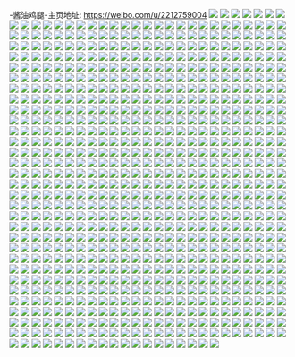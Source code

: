 -酱油鸡腿-主页地址: https://weibo.com/u/2212759004 
![](https://wx4.sinaimg.cn/mw2000/83e405dcly1h9fxl10k7lj20zk1ben1b.jpg) 
![](https://wx4.sinaimg.cn/mw2000/83e405dcly1h9fxkz6kylj22c0340x6p.jpg) 
![](https://wx4.sinaimg.cn/mw2000/83e405dcly1h9fxkmt5j1j22dr36cb2c.jpg) 
![](https://wx4.sinaimg.cn/mw2000/83e405dcly1h9fxl1wx6tj22c03401ky.jpg) 
![](https://wx4.sinaimg.cn/mw2000/83e405dcly1h9fxc2xzznj22c0340kjn.jpg) 
![](https://wx4.sinaimg.cn/mw2000/83e405dcly1h9fxc7rgiqj22c0340qv5.jpg) 
![](https://wx4.sinaimg.cn/mw2000/83e405dcly1h9fxc8ogjgj221x2qkhdu.jpg) 
![](https://wx4.sinaimg.cn/mw2000/83e405dcly1h9fxdmkd1hj20u01swn42.jpg) 
![](https://wx4.sinaimg.cn/mw2000/83e405dcly1h9fxc9ov67j22c0340kjm.jpg) 
![](https://wx4.sinaimg.cn/mw2000/83e405dcly1h9fxexyfwzj20u01hcq9s.jpg) 
![](https://wx4.sinaimg.cn/mw2000/83e405dcly1h9fx66azoij22c03401ky.jpg) 
![](https://wx4.sinaimg.cn/mw2000/83e405dcly1h9fx6bv1wuj22c0340e82.jpg) 
![](https://wx4.sinaimg.cn/mw2000/83e405dcly1h75xrxgn66j22c0340tey.jpg) 
![](https://wx4.sinaimg.cn/mw2000/83e405dcly1h75xrwui2ij20u0140dhm.jpg) 
![](https://wx4.sinaimg.cn/mw2000/83e405dcly1h75xs08hgqj22c02c0zp7.jpg) 
![](https://wx4.sinaimg.cn/mw2000/83e405dcly1h75xs0p0ucj20u0140n5z.jpg) 
![](https://wx4.sinaimg.cn/mw2000/83e405dcly1h75xs0idhcj20u0140drs.jpg) 
![](https://wx4.sinaimg.cn/mw2000/83e405dcly1h75xrxrnawj21400u0jtw.jpg) 
![](https://wx4.sinaimg.cn/mw2000/83e405dcly1h75xk6510vj22df35sx6p.jpg) 
![](https://wx4.sinaimg.cn/mw2000/83e405dcly1h75xk9bf6hj22c0340kjn.jpg) 
![](https://wx4.sinaimg.cn/mw2000/83e405dcly1h75xk7er9nj22c0340tev.jpg) 
![](https://wx4.sinaimg.cn/mw2000/83e405dcly1h75xka2rw0j22co33xdk3.jpg) 
![](https://wx4.sinaimg.cn/mw2000/83e405dcly1h75xk4sa83j21u12g1hdt.jpg) 
![](https://wx4.sinaimg.cn/mw2000/83e405dcly1h6e7ugux83j20py0yltaj.jpg) 
![](https://wx4.sinaimg.cn/mw2000/83e405dcly1h6e7vfl5jzj22c0340dqf.jpg) 
![](https://wx4.sinaimg.cn/mw2000/83e405dcly1h6e7usrgl2j22c0340afy.jpg) 
![](https://wx4.sinaimg.cn/mw2000/83e405dcly1h3ycgwi7qyj21ny24rhd2.jpg) 
![](https://wx4.sinaimg.cn/mw2000/83e405dcly1h3ycgqa5gxj235s24sx6q.jpg) 
![](https://wx4.sinaimg.cn/mw2000/83e405dcly1h3ycowtmufj22c0340qv6.jpg) 
![](https://wx4.sinaimg.cn/mw2000/83e405dcly1h3ycp9fsauj23402c0hdu.jpg) 
![](https://wx4.sinaimg.cn/mw2000/83e405dcly1h3ycq2cthoj22c0340b2f.jpg) 
![](https://wx4.sinaimg.cn/mw2000/83e405dcly1h3ycnc8052j22c0340b2b.jpg) 
![](https://wx4.sinaimg.cn/mw2000/83e405dcly1h3ycm4glm3j221i2q0000.jpg) 
![](https://wx4.sinaimg.cn/mw2000/83e405dcly1h3ycliffawj20mi0u044p.jpg) 
![](https://wx4.sinaimg.cn/mw2000/83e405dcly1h3yclqh31aj222b2r3b2a.jpg) 
![](https://wx4.sinaimg.cn/mw2000/83e405dcly1h3ycmf34opj22472tle82.jpg) 
![](https://wx4.sinaimg.cn/mw2000/83e405dcly1h3ycmouf5ej21r42c6qv5.jpg) 
![](https://wx4.sinaimg.cn/mw2000/83e405dcly1h3yc7wv23dj22c0340hdu.jpg) 
![](https://wx4.sinaimg.cn/mw2000/83e405dcly1h3yc6n3qn9j22c0340hdx.jpg) 
![](https://wx4.sinaimg.cn/mw2000/83e405dcly1h3yc7dxzxnj22c03407wi.jpg) 
![](https://wx4.sinaimg.cn/mw2000/83e405dcly1h3yc94myezj22c03401l2.jpg) 
![](https://wx4.sinaimg.cn/mw2000/83e405dcly1h3yca1yhz6j22c0340hdx.jpg) 
![](https://wx4.sinaimg.cn/mw2000/83e405dcly1h3ycbdw8f8j2340340kjq.jpg) 
![](https://wx4.sinaimg.cn/mw2000/83e405dcly1h35u0mc0dij20sg3glb2a.jpg) 
![](https://wx4.sinaimg.cn/mw2000/83e405dcly1h35u14xpy7j22c03401kz.jpg) 
![](https://wx4.sinaimg.cn/mw2000/83e405dcly1h35u1ia9xkj21cm1su7s8.jpg) 
![](https://wx4.sinaimg.cn/mw2000/83e405dcly1h35u1hp7n9j223c2sgnpe.jpg) 
![](https://wx4.sinaimg.cn/mw2000/83e405dcly1h35u1lwi96j20qu0k4ai8.jpg) 
![](https://wx4.sinaimg.cn/mw2000/83e405dcly1h35u10twinj22dc35snph.jpg) 
![](https://wx4.sinaimg.cn/mw2000/83e405dcly1h35u0tud4ej22ez35skjv.jpg) 
![](https://wx4.sinaimg.cn/mw2000/83e405dcly1h35u1k50s4j20u01hcdt0.jpg) 
![](https://wx4.sinaimg.cn/mw2000/83e405dcly1h35u1ksmuej20mi0u0zub.jpg) 
![](https://wx4.sinaimg.cn/mw2000/83e405dcly1h35u1li1haj20tw13wh3h.jpg) 
![](https://wx4.sinaimg.cn/mw2000/83e405dcly1h35u1esu9lj22dc35snpi.jpg) 
![](https://wx4.sinaimg.cn/mw2000/83e405dcly1h35u124vb0j20sg24r7th.jpg) 
![](https://wx4.sinaimg.cn/mw2000/83e405dcly1h35u19otp3j22d935sx6r.jpg) 
![](https://wx4.sinaimg.cn/mw2000/83e405dcly1h2g6rygctyj21400u07c3.jpg) 
![](https://wx4.sinaimg.cn/mw2000/83e405dcly1h2g6sm7pfgj20u0140tkt.jpg) 
![](https://wx4.sinaimg.cn/mw2000/83e405dcly1h2g6rzl9pkj20u01hcdss.jpg) 
![](https://wx4.sinaimg.cn/mw2000/83e405dcly1h2g6rzbg19j20mi0u00x0.jpg) 
![](https://wx4.sinaimg.cn/mw2000/83e405dcly1h2g6smo4psj20u01sw7h9.jpg) 
![](https://wx4.sinaimg.cn/mw2000/83e405dcly1h2g6s1mt05j21400u0ws9.jpg) 
![](https://wx4.sinaimg.cn/mw2000/83e405dcly1h2g6smz6wnj20u0140woj.jpg) 
![](https://wx4.sinaimg.cn/mw2000/83e405dcly1h2g6ryzpv3j20u00scaks.jpg) 
![](https://wx4.sinaimg.cn/mw2000/83e405dcly1h2g6s15zmjj20mi0u0n6z.jpg) 
![](https://wx4.sinaimg.cn/mw2000/83e405dcly1h2g6ryq396j21400u0apd.jpg) 
![](https://wx4.sinaimg.cn/mw2000/83e405dcly1h2bt1sqwcfj22c0340u0y.jpg) 
![](https://wx4.sinaimg.cn/mw2000/83e405dcly1h2bt1ua04jj22c03401kz.jpg) 
![](https://wx4.sinaimg.cn/mw2000/83e405dcly1h2bt1wbecxj22c03407wj.jpg) 
![](https://wx4.sinaimg.cn/mw2000/83e405dcly1h2bt1xv8fpj22c0340u0y.jpg) 
![](https://wx4.sinaimg.cn/mw2000/83e405dcly1h2bt1z3m6nj22c0340b2a.jpg) 
![](https://wx4.sinaimg.cn/mw2000/83e405dcly1h2bt20ps36j22c03401kz.jpg) 
![](https://wx4.sinaimg.cn/mw2000/83e405dcly1h2bt1qns50j22c0340kjn.jpg) 
![](https://wx4.sinaimg.cn/mw2000/83e405dcly1h2bt21gsnaj23402c0kjl.jpg) 
![](https://wx4.sinaimg.cn/mw2000/83e405dcly1h2bt5g1q4uj23402c0x6q.jpg) 
![](https://wx4.sinaimg.cn/mw2000/83e405dcly1h22ai446fwj20mi0mi113.jpg) 
![](https://wx4.sinaimg.cn/mw2000/83e405dcly1h22ai7wkmlj21ro1bqb29.jpg) 
![](https://wx4.sinaimg.cn/mw2000/83e405dcly1h22aigxdcnj22c03401kz.jpg) 
![](https://wx4.sinaimg.cn/mw2000/83e405dcly1h22aljtkx5j22c03407wj.jpg) 
![](https://wx4.sinaimg.cn/mw2000/83e405dcly1h22aja2g08j23402c0u0y.jpg) 
![](https://wx4.sinaimg.cn/mw2000/83e405dcly1h22ajibkcwj20mi0mi101.jpg) 
![](https://wx4.sinaimg.cn/mw2000/83e405dcly1h22aiwvlwdj20h20mrai8.jpg) 
![](https://wx4.sinaimg.cn/mw2000/83e405dcly1h22ak31j3ij22c0340x6r.jpg) 
![](https://wx4.sinaimg.cn/mw2000/83e405dcly1h22a88pke4j22dc35su11.jpg) 
![](https://wx4.sinaimg.cn/mw2000/83e405dcly1h22a8n8zf6j224g2ty1kz.jpg) 
![](https://wx4.sinaimg.cn/mw2000/83e405dcly1h22aaenq2bj22c0340qv8.jpg) 
![](https://wx4.sinaimg.cn/mw2000/83e405dcly1h22a9pr403j22c0340npg.jpg) 
![](https://wx4.sinaimg.cn/mw2000/83e405dcly1h22a75lt91j20lc0sgqby.jpg) 
![](https://wx4.sinaimg.cn/mw2000/83e405dcly1h22aak4o1zj21v12he7wi.jpg) 
![](https://wx4.sinaimg.cn/mw2000/83e405dcly1h22acq2puuj22c0340kjm.jpg) 
![](https://wx4.sinaimg.cn/mw2000/83e405dcly1gzb4wmp9unj22c0340qv8.jpg) 
![](https://wx4.sinaimg.cn/mw2000/83e405dcly1gzb4wsh45hj22c0341u0y.jpg) 
![](https://wx4.sinaimg.cn/mw2000/83e405dcly1gzb4wietgkj22c0340e84.jpg) 
![](https://wx4.sinaimg.cn/mw2000/83e405dcly1gzb4wky61xj22c0340qv6.jpg) 
![](https://wx4.sinaimg.cn/mw2000/83e405dcly1gzb4wew7r7j219j1op1kx.jpg) 
![](https://wx4.sinaimg.cn/mw2000/83e405dcly1gzb4wwdzz4j22dc35sqva.jpg) 
![](https://wx4.sinaimg.cn/mw2000/83e405dcly1gzb4wpyufdj22c03404qs.jpg) 
![](https://wx4.sinaimg.cn/mw2000/83e405dcly1gzb4wypj45j22c03401l1.jpg) 
![](https://wx4.sinaimg.cn/mw2000/83e405dcly1gzb4we5jkej23402c04qr.jpg) 
![](https://wx4.sinaimg.cn/mw2000/83e405dcly1gybtmvvo9aj20zm0xxta8.jpg) 
![](https://wx4.sinaimg.cn/mw2000/83e405dcly1gxs4mfzvq3j21af27oqv5.jpg) 
![](https://wx4.sinaimg.cn/mw2000/83e405dcly1gxs4odon8jj22c0340kjm.jpg) 
![](https://wx4.sinaimg.cn/mw2000/83e405dcly1gxs4ocfewoj21sc2dsb2a.jpg) 
![](https://wx4.sinaimg.cn/mw2000/83e405dcly1gxs4oggnwgj22c0340x6q.jpg) 
![](https://wx4.sinaimg.cn/mw2000/83e405dcly1gxl6m15pboj235s35s7wi.jpg) 
![](https://wx4.sinaimg.cn/mw2000/83e405dcly1gxido6k8gdj23402c0x6r.jpg) 
![](https://wx4.sinaimg.cn/mw2000/83e405dcly1gxido8hqfxj23402c0b2b.jpg) 
![](https://wx4.sinaimg.cn/mw2000/83e405dcly1gxido422y8j22c0340u0z.jpg) 
![](https://wx4.sinaimg.cn/mw2000/83e405dcly1gxidobq1v0j22c03404qr.jpg) 
![](https://wx4.sinaimg.cn/mw2000/83e405dcly1gwwymk0n8kj2340340b2d.jpg) 
![](https://wx4.sinaimg.cn/mw2000/83e405dcly1gwwyn63rmvj2340340kju.jpg) 
![](https://wx4.sinaimg.cn/mw2000/83e405dcly1gwwymsq7ufj23402c0kjn.jpg) 
![](https://wx4.sinaimg.cn/mw2000/83e405dcly1gwwymosru9j21uu2h5npe.jpg) 
![](https://wx4.sinaimg.cn/mw2000/83e405dcly1gwwymxdqppj23402c0kjo.jpg) 
![](https://wx4.sinaimg.cn/mw2000/83e405dcly1gwwymcy5sej2340340b2f.jpg) 
![](https://wx4.sinaimg.cn/mw2000/83e405dcly1gwwynab1hmj21sc1y3kjm.jpg) 
![](https://wx4.sinaimg.cn/mw2000/83e405dcly1gwwyncjocej22c0340npe.jpg) 
![](https://wx4.sinaimg.cn/mw2000/83e405dcly1gwwyneu7tuj23402c0npe.jpg) 
![](https://wx4.sinaimg.cn/mw2000/83e405dcly1gwdkvln6d9j21o0280kjm.jpg) 
![](https://wx4.sinaimg.cn/mw2000/83e405dcly1gwdkvpco8sj21o0280u0x.jpg) 
![](https://wx4.sinaimg.cn/mw2000/83e405dcly1gwdkvt0tlxj21o0280u0x.jpg) 
![](https://wx4.sinaimg.cn/mw2000/83e405dcly1gwdkw4qjqkj21o0280kjm.jpg) 
![](https://wx4.sinaimg.cn/mw2000/83e405dcly1gwdkxkm4zqj21o0280kjm.jpg) 
![](https://wx4.sinaimg.cn/mw2000/83e405dcly1gwdkxpn8jnj21nz239kjl.jpg) 
![](https://wx4.sinaimg.cn/mw2000/83e405dcly1gwdkwiz54tj21o0280qv5.jpg) 
![](https://wx4.sinaimg.cn/mw2000/83e405dcly1gwdkw7yv6pj21o0280npd.jpg) 
![](https://wx4.sinaimg.cn/mw2000/83e405dcly1gwdkwe3jytj21o0280u0x.jpg) 
![](https://wx4.sinaimg.cn/mw2000/83e405dcly1gwdkwl7l38j21ie20inpd.jpg) 
![](https://wx4.sinaimg.cn/mw2000/83e405dcly1gwdkwo37vuj21o0280u0x.jpg) 
![](https://wx4.sinaimg.cn/mw2000/83e405dcly1gwdkwpxpgzj21o0280kjl.jpg) 
![](https://wx4.sinaimg.cn/mw2000/83e405dcly1gwdkwsj5frj21o02801ky.jpg) 
![](https://wx4.sinaimg.cn/mw2000/83e405dcly1gwdkwvfaszj21o0280kjl.jpg) 
![](https://wx4.sinaimg.cn/mw2000/83e405dcly1gwdkw5zsx7j21o0280hdt.jpg) 
![](https://wx4.sinaimg.cn/mw2000/83e405dcly1gwdkv7cwj2j21o02804qq.jpg) 
![](https://wx4.sinaimg.cn/mw2000/83e405dcly1gwdkx07cgxj21o0280e81.jpg) 
![](https://wx4.sinaimg.cn/mw2000/83e405dcly1gwdky4iciij21o0280qv5.jpg) 
![](https://wx4.sinaimg.cn/mw2000/002pKvHmly1gvjrg6o0g7j61o02801ky02.jpg) 
![](https://wx4.sinaimg.cn/mw2000/002pKvHmly1gusy9nyfiyj62c02c0qv502.jpg) 
![](https://wx4.sinaimg.cn/mw2000/002pKvHmly1gusybl68y1j63402c0npd02.jpg) 
![](https://wx4.sinaimg.cn/mw2000/002pKvHmly1gusy9m6vcbj63402c0u0x02.jpg) 
![](https://wx4.sinaimg.cn/mw2000/002pKvHmly1gusy9s2d21j63402c04qs02.jpg) 
![](https://wx4.sinaimg.cn/mw2000/002pKvHmly1gusy9pztwmj62c03407wj02.jpg) 
![](https://wx4.sinaimg.cn/mw2000/002pKvHmly1gusybi5218j62c0340x6s02.jpg) 
![](https://wx4.sinaimg.cn/mw2000/002pKvHmly1gusy9yy1wkj62c03404qq02.jpg) 
![](https://wx4.sinaimg.cn/mw2000/002pKvHmly1gusy9x8acjj63402c0kjl02.jpg) 
![](https://wx4.sinaimg.cn/mw2000/002pKvHmly1gusybmil06j60mi0u07ea02.jpg) 
![](https://wx4.sinaimg.cn/mw2000/002pKvHmly1gujdotp1vtj62c03404qr02.jpg) 
![](https://wx4.sinaimg.cn/mw2000/002pKvHmly1gujdovrnn6j61nn2q84qp02.jpg) 
![](https://wx4.sinaimg.cn/mw2000/002pKvHmly1gujdpq45duj62560zohdu02.jpg) 
![](https://wx4.sinaimg.cn/mw2000/002pKvHmly1gujdpsrccgj62560zoqv502.jpg) 
![](https://wx4.sinaimg.cn/mw2000/002pKvHmly1gu9jsu3rt9j62c03407wj02.jpg) 
![](https://wx4.sinaimg.cn/mw2000/83e405dcly1gu9jt2yhqlj22c03401ky.jpg) 
![](https://wx4.sinaimg.cn/mw2000/83e405dcly1gt1saegbwxj22c0340x6p.jpg) 
![](https://wx4.sinaimg.cn/mw2000/83e405dcly1gt1sbakvrrj22801o0hdt.jpg) 
![](https://wx4.sinaimg.cn/mw2000/83e405dcly1gt1sbcdyizj23402c04qq.jpg) 
![](https://wx4.sinaimg.cn/mw2000/002pKvHmly1gt1safl9p1j62lh1w0npd02.jpg) 
![](https://wx4.sinaimg.cn/mw2000/83e405dcly1gt1san3l5oj2340340u0z.jpg) 
![](https://wx4.sinaimg.cn/mw2000/83e405dcly1gt1sapcladj227y30du0y.jpg) 
![](https://wx4.sinaimg.cn/mw2000/83e405dcly1gt1sasaflwj22c0340kjn.jpg) 
![](https://wx4.sinaimg.cn/mw2000/002pKvHmly1gt1sb85ssuj62801o0e8102.jpg) 
![](https://wx4.sinaimg.cn/mw2000/83e405dcly1gt1sbdzt0wj22c0340qv5.jpg) 
![](https://wx4.sinaimg.cn/mw2000/83e405dcly1gs71du8fdqj20mi0m9tmq.jpg) 
![](https://wx4.sinaimg.cn/mw2000/83e405dcgy1gqssvpt558j22c03401l3.jpg) 
![](https://wx4.sinaimg.cn/mw2000/83e405dcgy1gqssvvthpkj22c0340b2i.jpg) 
![](https://wx4.sinaimg.cn/mw2000/83e405dcgy1gqssw1ryksj22c0340kjv.jpg) 
![](https://wx4.sinaimg.cn/mw2000/83e405dcgy1gqssw7h00kj22c0340u16.jpg) 
![](https://wx4.sinaimg.cn/mw2000/83e405dcgy1gqsswgredbj2280280qvb.jpg) 
![](https://wx4.sinaimg.cn/mw2000/83e405dcgy1gqsswc8gqpj23402c01l5.jpg) 
![](https://wx4.sinaimg.cn/mw2000/83e405dcgy1gqsswlcx76j22c0340kjt.jpg) 
![](https://wx4.sinaimg.cn/mw2000/83e405dcgy1gqssvmffzyj20zn1b9jwc.jpg) 
![](https://wx4.sinaimg.cn/mw2000/83e405dcgy1gqsswm4r8ej20zm1baadp.jpg) 
![](https://wx4.sinaimg.cn/mw2000/83e405dcgy1gqkq49skkhj20zo1ifq8j.jpg) 
![](https://wx4.sinaimg.cn/mw2000/83e405dcgy1gqkq491dm7j20zo256qvd.jpg) 
![](https://wx4.sinaimg.cn/mw2000/83e405dcgy1gqkq4aa5tyj20zm1jb0ze.jpg) 
![](https://wx4.sinaimg.cn/mw2000/83e405dcgy1gqkq4aqd0oj20zo0x7ad1.jpg) 
![](https://wx4.sinaimg.cn/mw2000/83e405dcgy1gqfoidjlmqj20u01407wh.jpg) 
![](https://wx4.sinaimg.cn/mw2000/83e405dcgy1gqfoig735nj22c02c0e86.jpg) 
![](https://wx4.sinaimg.cn/mw2000/83e405dcgy1gqfoioxpftj21o0280x6r.jpg) 
![](https://wx4.sinaimg.cn/mw2000/83e405dcgy1gqfoi6035nj23402bzu1a.jpg) 
![](https://wx4.sinaimg.cn/mw2000/83e405dcgy1gqfoicanrdj23402bz1l9.jpg) 
![](https://wx4.sinaimg.cn/mw2000/83e405dcgy1gqfoimixmuj22c0340he5.jpg) 
![](https://wx4.sinaimg.cn/mw2000/83e405dcgy1gqfohxdza5j20rs0ku0ws.jpg) 
![](https://wx4.sinaimg.cn/mw2000/83e405dcgy1gqfoipppjqj20tu13uh9g.jpg) 
![](https://wx4.sinaimg.cn/mw2000/83e405dcgy1gqfoiq5sroj20tz1ag4a0.jpg) 
![](https://wx4.sinaimg.cn/mw2000/83e405dcgy1gqfojdnpi7j21o0280b2a.jpg) 
![](https://wx4.sinaimg.cn/mw2000/83e405dcly1gpcf0b92dvj2340340u0x.jpg) 
![](https://wx4.sinaimg.cn/mw2000/83e405dcly1gpcf0q73huj2340340npe.jpg) 
![](https://wx4.sinaimg.cn/mw2000/83e405dcly1gpcf00s43wj21o0280hdt.jpg) 
![](https://wx4.sinaimg.cn/mw2000/83e405dcly1gpcf23sm1vj22801o01ky.jpg) 
![](https://wx4.sinaimg.cn/mw2000/83e405dcly1gpcf688gepj22801o0kjl.jpg) 
![](https://wx4.sinaimg.cn/mw2000/83e405dcly1gpcf6i4rvtj22c03404qq.jpg) 
![](https://wx4.sinaimg.cn/mw2000/83e405dcly1gpcf66ig4hj22c0340u0z.jpg) 
![](https://wx4.sinaimg.cn/mw2000/83e405dcly1gpcf0uj1cgj22c03401cr.jpg) 
![](https://wx4.sinaimg.cn/mw2000/83e405dcly1gpcf185t6qj22c03401kx.jpg) 
![](https://wx4.sinaimg.cn/mw2000/83e405dcly1gpcf10n1fmj22c03401kx.jpg) 
![](https://wx4.sinaimg.cn/mw2000/83e405dcly1gpcf1djkl6j22c03407uz.jpg) 
![](https://wx4.sinaimg.cn/mw2000/83e405dcly1gpcf1gjrk9j22c03407py.jpg) 
![](https://wx4.sinaimg.cn/mw2000/83e405dcly1gpcf1oea9pj22c0340kjm.jpg) 
![](https://wx4.sinaimg.cn/mw2000/83e405dcly1gpcf1tvoqqj22c0340e81.jpg) 
![](https://wx4.sinaimg.cn/mw2000/83e405dcly1gpcf1ziahcj22c0340e81.jpg) 
![](https://wx4.sinaimg.cn/mw2000/83e405dcly1gpcf4razw0j21hq1zmb29.jpg) 
![](https://wx4.sinaimg.cn/mw2000/83e405dcly1gpcf4cjjeej22c0340u0z.jpg) 
![](https://wx4.sinaimg.cn/mw2000/83e405dcly1gpcf3jbe8kj21o0280kjm.jpg) 
![](https://wx4.sinaimg.cn/mw2000/83e405dcly1gpcf3q9sgij21o0280u0y.jpg) 
![](https://wx4.sinaimg.cn/mw2000/83e405dcly1gpcf408rroj22c0340u0y.jpg) 
![](https://wx4.sinaimg.cn/mw2000/83e405dcly1gpcenjuhqrj22c03404qq.jpg) 
![](https://wx4.sinaimg.cn/mw2000/83e405dcly1gpcen8zg79j22c0340u0x.jpg) 
![](https://wx4.sinaimg.cn/mw2000/83e405dcly1gpceparf1qj21x82kax6p.jpg) 
![](https://wx4.sinaimg.cn/mw2000/83e405dcly1gpceocgnmwj22c033ynpf.jpg) 
![](https://wx4.sinaimg.cn/mw2000/83e405dcly1gpceoxldnbj22c033y4qs.jpg) 
![](https://wx4.sinaimg.cn/mw2000/83e405dcly1gpcenvcp9sj21o0280e82.jpg) 
![](https://wx4.sinaimg.cn/mw2000/83e405dcly1gpcenoyd52j21g61xkazk.jpg) 
![](https://wx4.sinaimg.cn/mw2000/83e405dcly1gpcep3dpgaj21en1vj1kx.jpg) 
![](https://wx4.sinaimg.cn/mw2000/83e405dcly1gpcepd6nz3j20zo1b2wpj.jpg) 
![](https://wx4.sinaimg.cn/mw2000/83e405dcly1gpcei2s1uij22c0340kjm.jpg) 
![](https://wx4.sinaimg.cn/mw2000/83e405dcly1gpcei4j8zlj22c0340u0y.jpg) 
![](https://wx4.sinaimg.cn/mw2000/83e405dcly1gpcei6wrygj21o0280u0x.jpg) 
![](https://wx4.sinaimg.cn/mw2000/83e405dcly1gpcei9nz02j21xa2kekjl.jpg) 
![](https://wx4.sinaimg.cn/mw2000/83e405dcly1gpcei0mj15j22c0340kjo.jpg) 
![](https://wx4.sinaimg.cn/mw2000/83e405dcly1gpceie2u19j20zm0zjgqw.jpg) 
![](https://wx4.sinaimg.cn/mw2000/83e405dcgy1gp4njamx2ej21o0280kjl.jpg) 
![](https://wx4.sinaimg.cn/mw2000/83e405dcgy1gp4nk0h62bj21nz27y7wr.jpg) 
![](https://wx4.sinaimg.cn/mw2000/83e405dcgy1gp4njck9gzj21l01l04cw.jpg) 
![](https://wx4.sinaimg.cn/mw2000/83e405dcgy1goqrcrjbldj21l5247qth.jpg) 
![](https://wx4.sinaimg.cn/mw2000/83e405dcgy1goqrcsjfqhj21r02c04qp.jpg) 
![](https://wx4.sinaimg.cn/mw2000/83e405dcgy1goqrctdw20j21r02c0b29.jpg) 
![](https://wx4.sinaimg.cn/mw2000/83e405dcgy1gojqnb0yznj20rt223kfh.jpg) 
![](https://wx4.sinaimg.cn/mw2000/83e405dcgy1gojqndvn9oj20rt223ha5.jpg) 
![](https://wx4.sinaimg.cn/mw2000/83e405dcgy1gojqnet7rdj20rt223qtn.jpg) 
![](https://wx4.sinaimg.cn/mw2000/83e405dcgy1gojqnfjd6cj20rt1jlqnh.jpg) 
![](https://wx4.sinaimg.cn/mw2000/83e405dcgy1gojqnjh2p3j21891n0kfh.jpg) 
![](https://wx4.sinaimg.cn/mw2000/83e405dcgy1gojqnga5i3j20rt2231h7.jpg) 
![](https://wx4.sinaimg.cn/mw2000/83e405dcgy1gojqnifjb4j20rt2241kx.jpg) 
![](https://wx4.sinaimg.cn/mw2000/83e405dcgy1gojqnh9yz6j20rt223nn8.jpg) 
![](https://wx4.sinaimg.cn/mw2000/83e405dcgy1gojqnk1ts0j20tc13baj0.jpg) 
![](https://wx4.sinaimg.cn/mw2000/83e405dcgy1gojqnlrlyzj22c0340e82.jpg) 
![](https://wx4.sinaimg.cn/mw2000/83e405dcgy1gojqpfbce8j22c03407wi.jpg) 
![](https://wx4.sinaimg.cn/mw2000/83e405dcgy1gojqpjjhh7j21hn1zkx6r.jpg) 
![](https://wx4.sinaimg.cn/mw2000/83e405dcgy1gois9sei8oj21o0280e82.jpg) 
![](https://wx4.sinaimg.cn/mw2000/83e405dcgy1gois9r1rrbj21o0280u0x.jpg) 
![](https://wx4.sinaimg.cn/mw2000/83e405dcgy1gois9sza1rj21fm1wutxz.jpg) 
![](https://wx4.sinaimg.cn/mw2000/83e405dcgy1goe21dvu73j22bz33zx6q.jpg) 
![](https://wx4.sinaimg.cn/mw2000/83e405dcgy1goe21fwx57j23402c01kz.jpg) 
![](https://wx4.sinaimg.cn/mw2000/83e405dcgy1goe21hqsk3j22c03404qq.jpg) 
![](https://wx4.sinaimg.cn/mw2000/83e405dcgy1goe21cbuy8j21o0280b29.jpg) 
![](https://wx4.sinaimg.cn/mw2000/83e405dcgy1goe21jpd3aj21o02804qp.jpg) 
![](https://wx4.sinaimg.cn/mw2000/83e405dcgy1goe21iyvuij22c02c07wi.jpg) 
![](https://wx4.sinaimg.cn/mw2000/83e405dcgy1go3gfs14pej20u01hcqv5.jpg) 
![](https://wx4.sinaimg.cn/mw2000/83e405dcgy1go3gfr52v6j20mi0u0nmg.jpg) 
![](https://wx4.sinaimg.cn/mw2000/83e405dcgy1go3gftqpuvj20u2142e81.jpg) 
![](https://wx4.sinaimg.cn/mw2000/83e405dcgy1go3gfu7w43j20mi0u0ark.jpg) 
![](https://wx4.sinaimg.cn/mw2000/83e405dcgy1go3gfy20vtj20mi0u07wh.jpg) 
![](https://wx4.sinaimg.cn/mw2000/83e405dcgy1go3gfw939pj22c02c0u0y.jpg) 
![](https://wx4.sinaimg.cn/mw2000/83e405dcgy1go3gg84a1uj20n216r1a5.jpg) 
![](https://wx4.sinaimg.cn/mw2000/83e405dcgy1go3gfyfzxfj20u01sxq9j.jpg) 
![](https://wx4.sinaimg.cn/mw2000/83e405dcgy1go3gfqfygcj20tz1sxtew.jpg) 
![](https://wx4.sinaimg.cn/mw2000/83e405dcgy1gnt8mku0x8j233z2bz7wi.jpg) 
![](https://wx4.sinaimg.cn/mw2000/83e405dcgy1gnt8mgwoubj22c02c0x6p.jpg) 
![](https://wx4.sinaimg.cn/mw2000/83e405dcgy1gnt8mp6ocnj20zo256qva.jpg) 
![](https://wx4.sinaimg.cn/mw2000/83e405dcgy1gnt729at7dj234022nb29.jpg) 
![](https://wx4.sinaimg.cn/mw2000/83e405dcgy1gnt72669ipj234022nu0x.jpg) 
![](https://wx4.sinaimg.cn/mw2000/83e405dcgy1gnt727ampcj234022nx6p.jpg) 
![](https://wx4.sinaimg.cn/mw2000/83e405dcgy1gnt7288s8uj222o340kjl.jpg) 
![](https://wx4.sinaimg.cn/mw2000/83e405dcgy1gnqxeuzanlj21o02807wh.jpg) 
![](https://wx4.sinaimg.cn/mw2000/83e405dcgy1gnqxevqp0xj21o0280qv5.jpg) 
![](https://wx4.sinaimg.cn/mw2000/83e405dcgy1gnqxewupqkj20yl16hawy.jpg) 
![](https://wx4.sinaimg.cn/mw2000/83e405dcgy1gnqxexkz53j21b21qqb29.jpg) 
![](https://wx4.sinaimg.cn/mw2000/83e405dcgy1gnqxeyhny9j21fg1wlqv5.jpg) 
![](https://wx4.sinaimg.cn/mw2000/83e405dcgy1gnqxgyseehj21400ep1ez.jpg) 
![](https://wx4.sinaimg.cn/mw2000/83e405dcgy1gnpsv1nx2ij21o02807wh.jpg) 
![](https://wx4.sinaimg.cn/mw2000/83e405dcgy1gnpsvkb054j20u01hctk4.jpg) 
![](https://wx4.sinaimg.cn/mw2000/83e405dcgy1gnl4msgqfyj20u018wtjb.jpg) 
![](https://wx4.sinaimg.cn/mw2000/83e405dcgy1gnl4mrepjaj20u018w4qp.jpg) 
![](https://wx4.sinaimg.cn/mw2000/83e405dcgy1gnl4msrd3bj20q218wjzy.jpg) 
![](https://wx4.sinaimg.cn/mw2000/83e405dcgy1gnl4man4wkj21h61h64dg.jpg) 
![](https://wx4.sinaimg.cn/mw2000/83e405dcgy1gnl4mbq6tlj222o341hdu.jpg) 
![](https://wx4.sinaimg.cn/mw2000/83e405dcgy1gnl4m9p6hnj218w0u0ajt.jpg) 
![](https://wx4.sinaimg.cn/mw2000/83e405dcgy1gnl4ms15f5j20u018wdoc.jpg) 
![](https://wx4.sinaimg.cn/mw2000/83e405dcgy1gnl4mqr6igj20u018wdv3.jpg) 
![](https://wx4.sinaimg.cn/mw2000/83e405dcgy1gnl4nt9s56j21dk1djnpd.jpg) 
![](https://wx4.sinaimg.cn/mw2000/83e405dcgy1gn9gvipkabj20zo256u13.jpg) 
![](https://wx4.sinaimg.cn/mw2000/83e405dcgy1gn9gvd848cj20zo2567wn.jpg) 
![](https://wx4.sinaimg.cn/mw2000/83e405dcly1gn2j203tbwj22yo280hdu.jpg) 
![](https://wx4.sinaimg.cn/mw2000/83e405dcgy1gmy06vx09xj213u0tux6p.jpg) 
![](https://wx4.sinaimg.cn/mw2000/83e405dcgy1gmy06wn7zjj20mi0u0b29.jpg) 
![](https://wx4.sinaimg.cn/mw2000/83e405dcgy1gmy06v0icmj20j60emta5.jpg) 
![](https://wx4.sinaimg.cn/mw2000/83e405dcgy1gmy093gl84j20tu0tu4qp.jpg) 
![](https://wx4.sinaimg.cn/mw2000/83e405dcgy1gmy076qw22j20u01swhdt.jpg) 
![](https://wx4.sinaimg.cn/mw2000/83e405dcgy1gmwalurf1bj22c0340e84.jpg) 
![](https://wx4.sinaimg.cn/mw2000/83e405dcgy1gmwal2lqjxj22c0340qv6.jpg) 
![](https://wx4.sinaimg.cn/mw2000/83e405dcgy1gmk30nuqh2j20u0140npd.jpg) 
![](https://wx4.sinaimg.cn/mw2000/83e405dcgy1gmk30mxwlyj20tu0tub29.jpg) 
![](https://wx4.sinaimg.cn/mw2000/83e405dcgy1gmk2wbuc9cj20fg0fztac.jpg) 
![](https://wx4.sinaimg.cn/mw2000/83e405dcgy1gmk2wc74h3j20ev0awt9g.jpg) 
![](https://wx4.sinaimg.cn/mw2000/83e405dcly1gmhumrbak4j22c0340qv5.jpg) 
![](https://wx4.sinaimg.cn/mw2000/83e405dcly1gmhumx6xtnj22c02c07wh.jpg) 
![](https://wx4.sinaimg.cn/mw2000/83e405dcly1gmhur01wk0j20u00u01kx.jpg) 
![](https://wx4.sinaimg.cn/mw2000/83e405dcly1gmhun5e1e3j22c02c0npd.jpg) 
![](https://wx4.sinaimg.cn/mw2000/83e405dcly1gmhun1uo6rj22c02c0hdt.jpg) 
![](https://wx4.sinaimg.cn/mw2000/83e405dcly1gmhumz8laoj22c02c04qp.jpg) 
![](https://wx4.sinaimg.cn/mw2000/83e405dcgy1gmf0r9v90nj20tu0tu1kx.jpg) 
![](https://wx4.sinaimg.cn/mw2000/83e405dcgy1gmd5ugwkaqj21o0280u0x.jpg) 
![](https://wx4.sinaimg.cn/mw2000/83e405dcgy1gm9thmu1z2j21o02801kx.jpg) 
![](https://wx4.sinaimg.cn/mw2000/83e405dcgy1gm9th2qo1jj21o02807wh.jpg) 
![](https://wx4.sinaimg.cn/mw2000/83e405dcgy1gm9thppny5j21o0280kjl.jpg) 
![](https://wx4.sinaimg.cn/mw2000/83e405dcgy1gm9th90o5vj22c03404na.jpg) 
![](https://wx4.sinaimg.cn/mw2000/83e405dcgy1gm9thr3qjcj21o0280noy.jpg) 
![](https://wx4.sinaimg.cn/mw2000/83e405dcgy1gm9th6a2xpj21sg2dsalc.jpg) 
![](https://wx4.sinaimg.cn/mw2000/83e405dcgy1gm9th3hmyuj20v91vogx3.jpg) 
![](https://wx4.sinaimg.cn/mw2000/83e405dcgy1gm9thhnhcyj23402c0e81.jpg) 
![](https://wx4.sinaimg.cn/mw2000/83e405dcgy1gm9thkw300j22c02c0b29.jpg) 
![](https://wx4.sinaimg.cn/mw2000/83e405dcgy1gm2rd5ly28j21o02807va.jpg) 
![](https://wx4.sinaimg.cn/mw2000/83e405dcgy1gm2rd6vzcxj21o0280b1v.jpg) 
![](https://wx4.sinaimg.cn/mw2000/83e405dcgy1gm2rd7snnuj21o0280no1.jpg) 
![](https://wx4.sinaimg.cn/mw2000/83e405dcgy1gm2rd91e8hj21o0280hdt.jpg) 
![](https://wx4.sinaimg.cn/mw2000/83e405dcgy1glza3wpm79j204w04waau.jpg) 
![](https://wx4.sinaimg.cn/mw2000/83e405dcgy1glza3w8mlkj206o06ogmd.jpg) 
![](https://wx4.sinaimg.cn/mw2000/83e405dcgy1glza3xkxi3j206o06o74z.jpg) 
![](https://wx4.sinaimg.cn/mw2000/83e405dcgy1glza3y5hfnj206o06ot96.jpg) 
![](https://wx4.sinaimg.cn/mw2000/83e405dcgy1glvx9bdvolj22c02c01kx.jpg) 
![](https://wx4.sinaimg.cn/mw2000/83e405dcgy1gluiqdize5j20mi0u0af9.jpg) 
![](https://wx4.sinaimg.cn/mw2000/83e405dcgy1gluiqe7l7gj20u01auwkj.jpg) 
![](https://wx4.sinaimg.cn/mw2000/83e405dcgy1gluiqfbj0wj20u0140gzu.jpg) 
![](https://wx4.sinaimg.cn/mw2000/83e405dcgy1gluiqphcctj20tu0tujz6.jpg) 
![](https://wx4.sinaimg.cn/mw2000/83e405dcgy1gluiqcr8tcj20tu0tudni.jpg) 
![](https://wx4.sinaimg.cn/mw2000/83e405dcgy1gluiqoppbuj20u014a7b9.jpg) 
![](https://wx4.sinaimg.cn/mw2000/83e405dcgy1gluiqjba8lj20tu0tuqco.jpg) 
![](https://wx4.sinaimg.cn/mw2000/83e405dcgy1gluiqgy0k2j20tu0tudlg.jpg) 
![](https://wx4.sinaimg.cn/mw2000/83e405dcgy1gluiqnwdtfj20mi0u0n3m.jpg) 
![](https://wx4.sinaimg.cn/mw2000/83e405dcgy1gluiqmkk1zj20tu0tuth0.jpg) 
![](https://wx4.sinaimg.cn/mw2000/83e405dcgy1gluiqpzkeij20ji0p30wd.jpg) 
![](https://wx4.sinaimg.cn/mw2000/83e405dcgy1gluiqqietij21sy0u0dk9.jpg) 
![](https://wx4.sinaimg.cn/mw2000/83e405dcgy1glpdbagvvtj23402c0x6r.jpg) 
![](https://wx4.sinaimg.cn/mw2000/83e405dcgy1glpdbbewgxj20mi0u0dy4.jpg) 
![](https://wx4.sinaimg.cn/mw2000/83e405dcgy1glmguolq7rj22c033ye83.jpg) 
![](https://wx4.sinaimg.cn/mw2000/83e405dcgy1glmguqt5ewj22c033y4qs.jpg) 
![](https://wx4.sinaimg.cn/mw2000/83e405dcgy1glmgurnukhj20u013yqv5.jpg) 
![](https://wx4.sinaimg.cn/mw2000/83e405dcgy1glmgutq81oj22c033y1l0.jpg) 
![](https://wx4.sinaimg.cn/mw2000/83e405dcgy1glegkqd8p7j22c0340e81.jpg) 
![](https://wx4.sinaimg.cn/mw2000/83e405dcgy1gle90c2q7gj21ho1zk7wi.jpg) 
![](https://wx4.sinaimg.cn/mw2000/83e405dcgy1gle90dheqej21ho1zknpd.jpg) 
![](https://wx4.sinaimg.cn/mw2000/83e405dcgy1gle90j1lc3j21ho1zk4qu.jpg) 
![](https://wx4.sinaimg.cn/mw2000/83e405dcgy1gle90epqrxj21ho1zkkjl.jpg) 
![](https://wx4.sinaimg.cn/mw2000/83e405dcgy1gle90fo1b1j20zo18chay.jpg) 
![](https://wx4.sinaimg.cn/mw2000/83e405dcgy1gle90vd22yj21ho1zk7wl.jpg) 
![](https://wx4.sinaimg.cn/mw2000/83e405dcgy1gle90qmr96j21ho1zknph.jpg) 
![](https://wx4.sinaimg.cn/mw2000/83e405dcgy1gle90sbdgbj21ho1lbnpd.jpg) 
![](https://wx4.sinaimg.cn/mw2000/83e405dcgy1gle90lwdi8j21ho1zke85.jpg) 
![](https://wx4.sinaimg.cn/mw2000/83e405dcgy1glafph9h23j22c0340u0x.jpg) 
![](https://wx4.sinaimg.cn/mw2000/83e405dcgy1glafpn5n06j20tu0tu4qp.jpg) 
![](https://wx4.sinaimg.cn/mw2000/83e405dcgy1glafpp1nmcj20tu0mewwa.jpg) 
![](https://wx4.sinaimg.cn/mw2000/83e405dcgy1glafpc4s2kj20j60no76a.jpg) 
![](https://wx4.sinaimg.cn/mw2000/83e405dcgy1gl2fwtr1bhj20u014044f.jpg) 
![](https://wx4.sinaimg.cn/mw2000/83e405dcgy1gl08kozcstj220z2c0b29.jpg) 
![](https://wx4.sinaimg.cn/mw2000/83e405dcgy1gl08kr7lkjj226q2c0e81.jpg) 
![](https://wx4.sinaimg.cn/mw2000/83e405dcgy1gl08kn7fzrj23402c0kjp.jpg) 
![](https://wx4.sinaimg.cn/mw2000/83e405dcgy1gky0i76m9yj20st0sikbw.jpg) 
![](https://wx4.sinaimg.cn/mw2000/83e405dcgy1gky0i93tabj22c02c04qq.jpg) 
![](https://wx4.sinaimg.cn/mw2000/83e405dcgy1gky0icb7kij21400u0kjl.jpg) 
![](https://wx4.sinaimg.cn/mw2000/83e405dcgy1gky0igi22lj22c02c0u0y.jpg) 
![](https://wx4.sinaimg.cn/mw2000/83e405dcgy1gky0io4v3kj22by2c0b29.jpg) 
![](https://wx4.sinaimg.cn/mw2000/83e405dcgy1gky0i68gd2j20u00u0qv5.jpg) 
![](https://wx4.sinaimg.cn/mw2000/83e405dcgy1gky0ijlwsnj22c02c0hdt.jpg) 
![](https://wx4.sinaimg.cn/mw2000/83e405dcgy1gky0im92uzj22c02c0npd.jpg) 
![](https://wx4.sinaimg.cn/mw2000/83e405dcgy1gky0idocppj21pv2mj1kx.jpg) 
![](https://wx4.sinaimg.cn/mw2000/83e405dcgy1gkw2kneusyj22681mob2a.jpg) 
![](https://wx4.sinaimg.cn/mw2000/83e405dcgy1gkootzt98kj20mi0u0qta.jpg) 
![](https://wx4.sinaimg.cn/mw2000/83e405dcgy1gkootz4a9uj20u0140npd.jpg) 
![](https://wx4.sinaimg.cn/mw2000/83e405dcgy1gko0ft4t22j20tu0tu4qp.jpg) 
![](https://wx4.sinaimg.cn/mw2000/83e405dcgy1gko0fvcob9j20u00u0e81.jpg) 
![](https://wx4.sinaimg.cn/mw2000/83e405dcgy1gko0fwbkn3j20tu0tub29.jpg) 
![](https://wx4.sinaimg.cn/mw2000/83e405dcgy1gko0fxa70tj20tu0tu4qp.jpg) 
![](https://wx4.sinaimg.cn/mw2000/83e405dcgy1gko0fy7jjwj20tu0tu1kx.jpg) 
![](https://wx4.sinaimg.cn/mw2000/83e405dcgy1gko0fyxygkj20tu0tuax5.jpg) 
![](https://wx4.sinaimg.cn/mw2000/83e405dcgy1gkj2k3wyxgj21fs1zb4ov.jpg) 
![](https://wx4.sinaimg.cn/mw2000/83e405dcgy1gkj2k5nwyyj22c0340b29.jpg) 
![](https://wx4.sinaimg.cn/mw2000/83e405dcgy1gkj2k2tjzbj20u01400xp.jpg) 
![](https://wx4.sinaimg.cn/mw2000/83e405dcgy1gkj2k4kcwsj20u0140abs.jpg) 
![](https://wx4.sinaimg.cn/mw2000/83e405dcgy1gkh29syuc9j22c02c01kx.jpg) 
![](https://wx4.sinaimg.cn/mw2000/83e405dcgy1gk433c88akj23402c07wj.jpg) 
![](https://wx4.sinaimg.cn/mw2000/83e405dcgy1gk34vf78tij20rm1d3naa.jpg) 
![](https://wx4.sinaimg.cn/mw2000/83e405dcgy1gjv3vxwzonj212z1mfqkq.jpg) 
![](https://wx4.sinaimg.cn/mw2000/83e405dcgy1gjv3w9ayzlj21un2rvhdt.jpg) 
![](https://wx4.sinaimg.cn/mw2000/83e405dcgy1gjv3wb82gdj222s3404qq.jpg) 
![](https://wx4.sinaimg.cn/mw2000/83e405dcgy1gjv3we6tyhj21br1zke83.jpg) 
![](https://wx4.sinaimg.cn/mw2000/83e405dcgy1gjv3vwd18ej23jk2nshdt.jpg) 
![](https://wx4.sinaimg.cn/mw2000/83e405dcgy1gjv3w2yi6uj210u1j7qg6.jpg) 
![](https://wx4.sinaimg.cn/mw2000/83e405dcgy1gjv3w7g2zvj20w21c1npd.jpg) 
![](https://wx4.sinaimg.cn/mw2000/83e405dcgy1gjv3vzeaxjj21o02you0x.jpg) 
![](https://wx4.sinaimg.cn/mw2000/83e405dcly1gj0xza054pj22c02c0b29.jpg) 
![](https://wx4.sinaimg.cn/mw2000/83e405dcly1gj0xzz6e43j22c02c0e81.jpg) 
![](https://wx4.sinaimg.cn/mw2000/83e405dcly1gj0y1ajjwpj22c02c07wi.jpg) 
![](https://wx4.sinaimg.cn/mw2000/83e405dcgy1gj0y1cq2baj229l1p6qv5.jpg) 
![](https://wx4.sinaimg.cn/mw2000/83e405dcgy1gj0y1ejxsbj21qa2b2qv5.jpg) 
![](https://wx4.sinaimg.cn/mw2000/83e405dcgy1gj0y1go1wgj22c02c0h7h.jpg) 
![](https://wx4.sinaimg.cn/mw2000/83e405dcgy1gj0y1f9l6qj20tu0tuu0e.jpg) 
![](https://wx4.sinaimg.cn/mw2000/83e405dcgy1gj0y1fnr6hj20mi0u0qp9.jpg) 
![](https://wx4.sinaimg.cn/mw2000/83e405dcgy1gj0y1hx4xbj20tu0tuh7a.jpg) 
![](https://wx4.sinaimg.cn/mw2000/83e405dcgy1gid6yh0nagj22c0340u0y.jpg) 
![](https://wx4.sinaimg.cn/mw2000/83e405dcgy1gid6ydkfowj22c02c0he0.jpg) 
![](https://wx4.sinaimg.cn/mw2000/83e405dcgy1ghwjt6tfjfj216a0qcn0k.jpg) 
![](https://wx4.sinaimg.cn/mw2000/83e405dcgy1gfz276qvvjj23402c07pn.jpg) 
![](https://wx4.sinaimg.cn/mw2000/83e405dcgy1gfw6ucqk2oj22c02c0u0y.jpg) 
![](https://wx4.sinaimg.cn/mw2000/83e405dcgy1gfw6uawq3tj23402c04qs.jpg) 
![](https://wx4.sinaimg.cn/mw2000/83e405dcgy1gfw6ueala2j22c02c0b2a.jpg) 
![](https://wx4.sinaimg.cn/mw2000/83e405dcgy1gf7vnsean3j22c02c04qp.jpg) 
![](https://wx4.sinaimg.cn/mw2000/83e405dcgy1gewx4268dqj22c02c0h4w.jpg) 
![](https://wx4.sinaimg.cn/mw2000/83e405dcgy1gefje5mt61j22c0340b29.jpg) 
![](https://wx4.sinaimg.cn/mw2000/83e405dcgy1gefje99jgdj22c0340kjl.jpg) 
![](https://wx4.sinaimg.cn/mw2000/83e405dcgy1gefjeedg3bj22c02c01ky.jpg) 
![](https://wx4.sinaimg.cn/mw2000/83e405dcgy1gefjeix8vtj22c02c04qq.jpg) 
![](https://wx4.sinaimg.cn/mw2000/83e405dcgy1ge64kwmwo2j22c02c0hbr.jpg) 
![](https://wx4.sinaimg.cn/mw2000/83e405dcgy1gdycw3vrraj20u012m4ky.jpg) 
![](https://wx4.sinaimg.cn/mw2000/83e405dcgy1gd49bqjt8fj21sy0u0e81.jpg) 
![](https://wx4.sinaimg.cn/mw2000/83e405dcgy1gd21bwm0s7j20pp11hnh9.jpg) 
![](https://wx4.sinaimg.cn/mw2000/83e405dcgy1gcrje56vhuj20tu0tue3h.jpg) 
![](https://wx4.sinaimg.cn/mw2000/83e405dcgy1gcrje5xx5tj213u0tub29.jpg) 
![](https://wx4.sinaimg.cn/mw2000/83e405dcgy1gcqezb5rnrj213u0tukjl.jpg) 
![](https://wx4.sinaimg.cn/mw2000/83e405dcgy1gcoue3dn3jj22c0340hdt.jpg) 
![](https://wx4.sinaimg.cn/mw2000/83e405dcgy1gcgrpmwsvlj20u00du0tr.jpg) 
![](https://wx4.sinaimg.cn/mw2000/83e405dcgy1gccktm7dk8j20mi0u0kih.jpg) 
![](https://wx4.sinaimg.cn/mw2000/83e405dcgy1gcckw8iwymj20tu0tu7wh.jpg) 
![](https://wx4.sinaimg.cn/mw2000/83e405dcgy1gcckwbob97j20tu0tub29.jpg) 
![](https://wx4.sinaimg.cn/mw2000/83e405dcgy1gcckw5ier7j22c02c0b2a.jpg) 
![](https://wx4.sinaimg.cn/mw2000/83e405dcgy1gcckw9ykhij20tu0tu4qp.jpg) 
![](https://wx4.sinaimg.cn/mw2000/83e405dcgy1gcckw6cekvj22c02c0jwo.jpg) 
![](https://wx4.sinaimg.cn/mw2000/83e405dcgy1gcckww26g3j20tu0tu4qp.jpg) 
![](https://wx4.sinaimg.cn/mw2000/83e405dcgy1gcckwcls44j20mi0u0azd.jpg) 
![](https://wx4.sinaimg.cn/mw2000/83e405dcgy1gcckw30lm8j20tu0tukjl.jpg) 
![](https://wx4.sinaimg.cn/mw2000/83e405dcgy1gc799b9u3rj20tu0tuqud.jpg) 
![](https://wx4.sinaimg.cn/mw2000/83e405dcgy1gc1du4lrzjj20tu0tu4qp.jpg) 
![](https://wx4.sinaimg.cn/mw2000/83e405dcgy1gc1du5unyfj20tu0tu7ut.jpg) 
![](https://wx4.sinaimg.cn/mw2000/83e405dcgy1gc1du31lw9j20ty0tyb29.jpg) 
![](https://wx4.sinaimg.cn/mw2000/83e405dcgy1gc1du74w7cj20tu0tu1kx.jpg) 
![](https://wx4.sinaimg.cn/mw2000/83e405dcgy1gbvbmi89f0j20v91vokjp.jpg) 
![](https://wx4.sinaimg.cn/mw2000/83e405dcgy1gbrk2ckj72j20qo0mzwg5.jpg) 
![](https://wx4.sinaimg.cn/mw2000/83e405dcgy1gbqlqlgmomj21ho1zk7wj.jpg) 
![](https://wx4.sinaimg.cn/mw2000/83e405dcgy1gbqlqn9oiej21ho1zknpf.jpg) 
![](https://wx4.sinaimg.cn/mw2000/83e405dcgy1gbqlqo5k9xj21o02801kx.jpg) 
![](https://wx4.sinaimg.cn/mw2000/83e405dcgy1gbqlqoquncj21o0280e66.jpg) 
![](https://wx4.sinaimg.cn/mw2000/83e405dcgy1gbqlqpfdvkj21o02801kx.jpg) 
![](https://wx4.sinaimg.cn/mw2000/83e405dcgy1gbqlqpxiydj22801o0nhu.jpg) 
![](https://wx4.sinaimg.cn/mw2000/83e405dcgy1gbqlqr5n60j21o0280hbm.jpg) 
![](https://wx4.sinaimg.cn/mw2000/83e405dcgy1gbqlqs2ypej21o0280nl3.jpg) 
![](https://wx4.sinaimg.cn/mw2000/83e405dcgy1gbqlqk693aj21o02804qp.jpg) 
![](https://wx4.sinaimg.cn/mw2000/83e405dcgy1gbqlmh27xlj21zk1honpd.jpg) 
![](https://wx4.sinaimg.cn/mw2000/83e405dcgy1gbqlmhvt4hj21ho1zkhdt.jpg) 
![](https://wx4.sinaimg.cn/mw2000/83e405dcgy1gbqlmvtjdvj21ho1zk1l1.jpg) 
![](https://wx4.sinaimg.cn/mw2000/83e405dcgy1gbqlonsabgj21ho1zk1l0.jpg) 
![](https://wx4.sinaimg.cn/mw2000/83e405dcgy1gbqloose9qj21o0280avi.jpg) 
![](https://wx4.sinaimg.cn/mw2000/83e405dcgy1gbqlorjljpj20c80c8weu.jpg) 
![](https://wx4.sinaimg.cn/mw2000/83e405dcgy1gbd8f4mmv5j21vo0v9qva.jpg) 
![](https://wx4.sinaimg.cn/mw2000/83e405dcgy1gb7ucy5p3qj23402c0b1b.jpg) 
![](https://wx4.sinaimg.cn/mw2000/83e405dcgy1gb5t0xh5cpj22c02c0ngb.jpg) 
![](https://wx4.sinaimg.cn/mw2000/83e405dcgy1gb5t12wv3fj20v91vo7wl.jpg) 
![](https://wx4.sinaimg.cn/mw2000/83e405dcgy1gb5t17oeboj20v91vo4qt.jpg) 
![](https://wx4.sinaimg.cn/mw2000/83e405dcgy1gb5t19h8shj23402c0nks.jpg) 
![](https://wx4.sinaimg.cn/mw2000/83e405dcgy1gb5t1c1v3oj22c02c0x47.jpg) 
![](https://wx4.sinaimg.cn/mw2000/83e405dcgy1gb5t1e7aipj22c02c0e2a.jpg) 
![](https://wx4.sinaimg.cn/mw2000/83e405dcgy1gat7mznithj20v91vo4qs.jpg) 
![](https://wx4.sinaimg.cn/mw2000/83e405dcgy1gat7n23s2qj221u2qgkjm.jpg) 
![](https://wx4.sinaimg.cn/mw2000/83e405dcgy1gat7mw0fpsj20tu0tub1v.jpg) 
![](https://wx4.sinaimg.cn/mw2000/83e405dcgy1gat7n33ljuj23402c01kx.jpg) 
![](https://wx4.sinaimg.cn/mw2000/83e405dcgy1gat7n6uvn7j21400u0x6p.jpg) 
![](https://wx4.sinaimg.cn/mw2000/83e405dcgy1gat7n9w53qj22c02c0tpf.jpg) 
![](https://wx4.sinaimg.cn/mw2000/83e405dcgy1gat7n4h1j4j22c02c04qp.jpg) 
![](https://wx4.sinaimg.cn/mw2000/83e405dcgy1gat7n8lxjbj22c02c0npe.jpg) 
![](https://wx4.sinaimg.cn/mw2000/83e405dcgy1gat7nbwrroj22c02c0b2a.jpg) 
![](https://wx4.sinaimg.cn/mw2000/83e405dcgy1gam03avm6oj222o340hdu.jpg) 
![](https://wx4.sinaimg.cn/mw2000/83e405dcgy1gam03h80jpj21zk1bp4qp.jpg) 
![](https://wx4.sinaimg.cn/mw2000/83e405dcgy1gam03fxbxwj234022o4qq.jpg) 
![](https://wx4.sinaimg.cn/mw2000/83e405dcgy1gam03ip0y4j21zk1bp1kx.jpg) 
![](https://wx4.sinaimg.cn/mw2000/83e405dcgy1gam03w0qytj21bp1dn7wl.jpg) 
![](https://wx4.sinaimg.cn/mw2000/83e405dcgy1gam037klfmj21bp1zke81.jpg) 
![](https://wx4.sinaimg.cn/mw2000/83e405dcgy1gam03dmjm6j234022o4qq.jpg) 
![](https://wx4.sinaimg.cn/mw2000/83e405dcgy1gam03m2dmhj22801o0kjl.jpg) 
![](https://wx4.sinaimg.cn/mw2000/83e405dcgy1gam03og4mpj22801o0hdt.jpg) 
![](https://wx4.sinaimg.cn/mw2000/83e405dcgy1gahfdg1jrjj20u0140u0x.jpg) 
![](https://wx4.sinaimg.cn/mw2000/83e405dcgy1ga2e0iftssj22c02c01ho.jpg) 
![](https://wx4.sinaimg.cn/mw2000/83e405dcgy1ga063p5iwgj20rs0rs0tv.jpg) 
![](https://wx4.sinaimg.cn/mw2000/83e405dcgy1g9xmh1558bj20v91voe83.jpg) 
![](https://wx4.sinaimg.cn/mw2000/83e405dcgy1g9w987xdonj21o02804qr.jpg) 
![](https://wx4.sinaimg.cn/mw2000/83e405dcgy1g9w98qjtv8j21o0280hdu.jpg) 
![](https://wx4.sinaimg.cn/mw2000/83e405dcgy1g9w98dy5phj21o028eb2b.jpg) 
![](https://wx4.sinaimg.cn/mw2000/83e405dcgy1g9w981pcvjj20ze16me81.jpg) 
![](https://wx4.sinaimg.cn/mw2000/83e405dcgy1g9w98wze1oj21o0280u0y.jpg) 
![](https://wx4.sinaimg.cn/mw2000/83e405dcgy1g9w98l50swj21o0280u0z.jpg) 
![](https://wx4.sinaimg.cn/mw2000/83e405dcgy1g9s20me17nj22c02c0b29.jpg) 
![](https://wx4.sinaimg.cn/mw2000/83e405dcgy1g9itr9qj3xj22c0340qv5.jpg) 
![](https://wx4.sinaimg.cn/mw2000/83e405dcgy1g9itr82m5bj22c03407wh.jpg) 
![](https://wx4.sinaimg.cn/mw2000/83e405dcgy1g9hcdr1918j221z1x9kgs.jpg) 
![](https://wx4.sinaimg.cn/mw2000/83e405dcgy1g9dv4r3x2mj20s80s643b.jpg) 
![](https://wx4.sinaimg.cn/mw2000/83e405dcly1g9cda5kkoaj22c02c07l8.jpg) 
![](https://wx4.sinaimg.cn/mw2000/83e405dcly1g91hyrxw36j210r0omb29.jpg) 
![](https://wx4.sinaimg.cn/mw2000/83e405dcly1g91hw9g3koj22c03407d5.jpg) 
![](https://wx4.sinaimg.cn/mw2000/83e405dcgy1g8fgoblwtmj20pr19swtj.jpg) 
![](https://wx4.sinaimg.cn/mw2000/83e405dcgy1g8cvtko2mfj22c03407wh.jpg) 
![](https://wx4.sinaimg.cn/mw2000/83e405dcgy1g7x0y6eo53j22c02c0b2a.jpg) 
![](https://wx4.sinaimg.cn/mw2000/83e405dcgy1g7tg6yxezfj20u00u0e81.jpg) 
![](https://wx4.sinaimg.cn/mw2000/83e405dcly1g7nfb83ynmj21o027uhdt.jpg) 
![](https://wx4.sinaimg.cn/mw2000/83e405dcly1g7nfbvdhi9j21o027ukjl.jpg) 
![](https://wx4.sinaimg.cn/mw2000/83e405dcly1g7lfrcs162j21o027uu0x.jpg) 
![](https://wx4.sinaimg.cn/mw2000/83e405dcly1g7lfrb18pcj21o027uqv5.jpg) 
![](https://wx4.sinaimg.cn/mw2000/83e405dcly1g7lfrdnua8j21o027u7wh.jpg) 
![](https://wx4.sinaimg.cn/mw2000/83e405dcgy1g7c4v31cw5j20l20s2dt1.jpg) 
![](https://wx4.sinaimg.cn/mw2000/83e405dcly1g70oez92mkj21gc1xstz2.jpg) 
![](https://wx4.sinaimg.cn/mw2000/83e405dcgy1g6tdh9ybmqj22c03407wh.jpg) 
![](https://wx4.sinaimg.cn/mw2000/83e405dcgy1g6ketef00sj216o1ku4qp.jpg) 
![](https://wx4.sinaimg.cn/mw2000/83e405dcgy1g6kethm3tmj216o1ku4qp.jpg) 
![](https://wx4.sinaimg.cn/mw2000/83e405dcgy1g6ketk019lj20rs1qm1kx.jpg) 
![](https://wx4.sinaimg.cn/mw2000/83e405dcgy1g6ketm3essj216o1kutz8.jpg) 
![](https://wx4.sinaimg.cn/mw2000/83e405dcgy1g6keto0peej216o16m7ru.jpg) 
![](https://wx4.sinaimg.cn/mw2000/83e405dcgy1g6ketbotobj20rs15ogx2.jpg) 
![](https://wx4.sinaimg.cn/mw2000/83e405dcgy1g6ketv7fiuj21o02801kz.jpg) 
![](https://wx4.sinaimg.cn/mw2000/83e405dcgy1g6ketzup69j22801o0u0y.jpg) 
![](https://wx4.sinaimg.cn/mw2000/83e405dcgy1g6keu0z03cj21400u0qc5.jpg) 
![](https://wx4.sinaimg.cn/mw2000/83e405dcgy1g6gtaslatfj20n00fajte.jpg) 
![](https://wx4.sinaimg.cn/mw2000/83e405dcgy1g6bzcvlve9j22c03401kz.jpg) 
![](https://wx4.sinaimg.cn/mw2000/83e405dcgy1g6bzcuj2k9j21dy0nw7m3.jpg) 
![](https://wx4.sinaimg.cn/mw2000/83e405dcgy1g6bzcykcvrj21o0280u0y.jpg) 
![](https://wx4.sinaimg.cn/mw2000/83e405dcgy1g6bzcz99nrj20rs15s19f.jpg) 
![](https://wx4.sinaimg.cn/mw2000/83e405dcgy1g6bzcx8y1ej22c0340hdv.jpg) 
![](https://wx4.sinaimg.cn/mw2000/83e405dcgy1g6bzd2rlilj23402c0x6q.jpg) 
![](https://wx4.sinaimg.cn/mw2000/83e405dcgy1g6bzd85ev2j21ho1zk7wl.jpg) 
![](https://wx4.sinaimg.cn/mw2000/83e405dcgy1g6bzd0m1x6j21zk1hsu0z.jpg) 
![](https://wx4.sinaimg.cn/mw2000/83e405dcgy1g6bzda813bj21zk1hsx6r.jpg) 
![](https://wx4.sinaimg.cn/mw2000/83e405dcgy1g6bz1qxxdsj21ss2p67wi.jpg) 
![](https://wx4.sinaimg.cn/mw2000/83e405dcgy1g6bz1rw1v3j23402c01ky.jpg) 
![](https://wx4.sinaimg.cn/mw2000/83e405dcgy1g6bz1txg36j21ty2qxx6p.jpg) 
![](https://wx4.sinaimg.cn/mw2000/83e405dcgy1g6bz1uq4efj22c02c0qv5.jpg) 
![](https://wx4.sinaimg.cn/mw2000/83e405dcgy1g6bz1vu679j22c02c0u0y.jpg) 
![](https://wx4.sinaimg.cn/mw2000/83e405dcgy1g6bz1pjalcj23402c01ky.jpg) 
![](https://wx4.sinaimg.cn/mw2000/83e405dcgy1g6bz1wdzcaj20u00u0qbp.jpg) 
![](https://wx4.sinaimg.cn/mw2000/83e405dcgy1g6bz293ux9j21o027unpd.jpg) 
![](https://wx4.sinaimg.cn/mw2000/83e405dcgy1g6bz1x5fbwj227u1o0kjl.jpg) 
![](https://wx4.sinaimg.cn/mw2000/83e405dcgy1g6byycuqjaj21il2p1kjl.jpg) 
![](https://wx4.sinaimg.cn/mw2000/83e405dcgy1g6byydsw7nj21b92c07wh.jpg) 
![](https://wx4.sinaimg.cn/mw2000/83e405dcgy1g6byybxpgoj22c02c0u0x.jpg) 
![](https://wx4.sinaimg.cn/mw2000/83e405dcgy1g6byyex35aj22c02c04qq.jpg) 
![](https://wx4.sinaimg.cn/mw2000/83e405dcgy1g6byyijwitj21zk1hsu0z.jpg) 
![](https://wx4.sinaimg.cn/mw2000/83e405dcgy1g6byz078b9j22c03401kz.jpg) 
![](https://wx4.sinaimg.cn/mw2000/83e405dcgy1g6byyypdjwj22c0340npe.jpg) 
![](https://wx4.sinaimg.cn/mw2000/83e405dcgy1g6byzbztbkj227u1o0e81.jpg) 
![](https://wx4.sinaimg.cn/mw2000/83e405dcgy1g6byzzydslj22c02c07wi.jpg) 
![](https://wx4.sinaimg.cn/mw2000/83e405dcgy1g6anhqnvmkj20c809q3zf.jpg) 
![](https://wx4.sinaimg.cn/mw2000/83e405dcgy1g67rlp6rbtj227u1o0x6p.jpg) 
![](https://wx4.sinaimg.cn/mw2000/83e405dcgy1g67rlo9jp7j227u1o0u0x.jpg) 
![](https://wx4.sinaimg.cn/mw2000/83e405dcgy1g67rlndkosj227u1o04qq.jpg) 
![](https://wx4.sinaimg.cn/mw2000/83e405dcgy1g67rlmf6ubj227u1o01ky.jpg) 
![](https://wx4.sinaimg.cn/mw2000/83e405dcgy1g5p4dvdhglj20u0145gud.jpg) 
![](https://wx4.sinaimg.cn/mw2000/83e405dcgy1g5p4dzcsfgj20u0140wo9.jpg) 
![](https://wx4.sinaimg.cn/mw2000/83e405dcgy1g5p4e62rwmj20u00u044u.jpg) 
![](https://wx4.sinaimg.cn/mw2000/83e405dcgy1g5p4e51nyzj20u013xqf1.jpg) 
![](https://wx4.sinaimg.cn/mw2000/83e405dcgy1g5p4dxc3dnj20u013xqds.jpg) 
![](https://wx4.sinaimg.cn/mw2000/83e405dcgy1g5p4e7zyybj20u00u0n8h.jpg) 
![](https://wx4.sinaimg.cn/mw2000/83e405dcgy1g5p4e2zca8j20rs15sk5x.jpg) 
![](https://wx4.sinaimg.cn/mw2000/83e405dcgy1g5p4drl9oxj20u00u0k3b.jpg) 
![](https://wx4.sinaimg.cn/mw2000/83e405dcgy1g5p4dtqbxtj213x0u0tjl.jpg) 
![](https://wx4.sinaimg.cn/mw2000/83e405dcgy1g5fzojds86j20j60j6q4z.jpg) 
![](https://wx4.sinaimg.cn/mw2000/83e405dcgy1g5a5sgfoxrj21j81hznnd.jpg) 
![](https://wx4.sinaimg.cn/mw2000/83e405dcgy1g5a5ssleg6j22c02c0kjm.jpg) 
![](https://wx4.sinaimg.cn/mw2000/83e405dcgy1g5a5sdivmij22c03404qr.jpg) 
![](https://wx4.sinaimg.cn/mw2000/83e405dcgy1g5a5t6b4iaj21m11m17q7.jpg) 
![](https://wx4.sinaimg.cn/mw2000/83e405dcgy1g3veqghxe3j20u00u0e81.jpg) 
![](https://wx4.sinaimg.cn/mw2000/83e405dcgy1g3vdcj4b6hj21zk1hse81.jpg) 
![](https://wx4.sinaimg.cn/mw2000/83e405dcgy1g3vdc9bn0wj21zk1hshdt.jpg) 
![](https://wx4.sinaimg.cn/mw2000/83e405dcgy1g3vdcqr2ddj22c02c0ds2.jpg) 
![](https://wx4.sinaimg.cn/mw2000/83e405dcgy1g3vdce3uy6j21zk1hsb29.jpg) 
![](https://wx4.sinaimg.cn/mw2000/83e405dcgy1g3vdc3n58uj21zk1hse84.jpg) 
![](https://wx4.sinaimg.cn/mw2000/83e405dcgy1g3vdco6q4wj22c02c07wh.jpg) 
![](https://wx4.sinaimg.cn/mw2000/83e405dcgy1g3swxnms64j20rs119e81.jpg) 
![](https://wx4.sinaimg.cn/mw2000/83e405dcgy1g3swxc47exj20pq0h5kc1.jpg) 
![](https://wx4.sinaimg.cn/mw2000/83e405dcgy1g3swru9kigj20bi0bijs5.jpg) 
![](https://wx4.sinaimg.cn/mw2000/83e405dcgy1g3sws0dj5yj21o027ub29.jpg) 
![](https://wx4.sinaimg.cn/mw2000/83e405dcgy1g3swrtzjqvj21hs1wz7wh.jpg) 
![](https://wx4.sinaimg.cn/mw2000/83e405dcgy1g3sww8vc1tj22c02c0x6p.jpg) 
![](https://wx4.sinaimg.cn/mw2000/83e405dcgy1g3sww1fmt8j22c02c0khk.jpg) 
![](https://wx4.sinaimg.cn/mw2000/83e405dcgy1g3swvxixxnj22c0340hdu.jpg) 
![](https://wx4.sinaimg.cn/mw2000/83e405dcgy1g3swrpn04pj22c02c0qv5.jpg) 
![](https://wx4.sinaimg.cn/mw2000/83e405dcgy1g3swj7e5qzj20rs15otg6.jpg) 
![](https://wx4.sinaimg.cn/mw2000/83e405dcgy1g3swjfqiupj21zk1zk4qp.jpg) 
![](https://wx4.sinaimg.cn/mw2000/83e405dcgy1g3swjbs93xj21hn1zk4qp.jpg) 
![](https://wx4.sinaimg.cn/mw2000/83e405dcgy1g3swj6f0whj22c02c04qp.jpg) 
![](https://wx4.sinaimg.cn/mw2000/83e405dcgy1g3swjjxkpwj21hn1zk7wh.jpg) 
![](https://wx4.sinaimg.cn/mw2000/83e405dcgy1g3swjujf7hj21491zk4qr.jpg) 
![](https://wx4.sinaimg.cn/mw2000/83e405dcgy1g3swczcolqj20uy1aftdo.jpg) 
![](https://wx4.sinaimg.cn/mw2000/83e405dcgy1g3swdow3jgj21o027ue81.jpg) 
![](https://wx4.sinaimg.cn/mw2000/83e405dcgy1g3swdjqwqjj227u1o0qv5.jpg) 
![](https://wx4.sinaimg.cn/mw2000/83e405dcgy1g3swd9vw9yj20rs26p4qp.jpg) 
![](https://wx4.sinaimg.cn/mw2000/83e405dcgy1g3swddguvtj20rs2mt1kx.jpg) 
![](https://wx4.sinaimg.cn/mw2000/83e405dcgy1g3swfkkvlkj21hs1zkx6s.jpg) 
![](https://wx4.sinaimg.cn/mw2000/83e405dcgy1g3swcyl93zj22801o0x6q.jpg) 
![](https://wx4.sinaimg.cn/mw2000/83e405dcgy1g3swdvr3l2j21wf1fbx6p.jpg) 
![](https://wx4.sinaimg.cn/mw2000/83e405dcgy1g3swd5xr3oj21y01giu0x.jpg) 
![](https://wx4.sinaimg.cn/mw2000/83e405dcgy1g3sw5rc9z0j22c02c0qv5.jpg) 
![](https://wx4.sinaimg.cn/mw2000/83e405dcgy1g3sw5xvwdqj2230230x6p.jpg) 
![](https://wx4.sinaimg.cn/mw2000/83e405dcly1g39vts42c1j20v91ks49x.jpg) 
![](https://wx4.sinaimg.cn/mw2000/83e405dcly1g39vu9tfurj234022pqv6.jpg) 
![](https://wx4.sinaimg.cn/mw2000/83e405dcly1g39vtol5ybj21zk1bp7wk.jpg) 
![](https://wx4.sinaimg.cn/mw2000/83e405dcly1g39vuugbboj21ho1zke84.jpg) 
![](https://wx4.sinaimg.cn/mw2000/83e405dcgy1g2wosfb8bpj22c0340tln.jpg) 
![](https://wx4.sinaimg.cn/mw2000/83e405dcgy1g2wosazhk7j22c02phhdu.jpg) 
![](https://wx4.sinaimg.cn/mw2000/83e405dcgy1g2vhgaycekj21ho1zkqv5.jpg) 
![](https://wx4.sinaimg.cn/mw2000/83e405dcgy1g2vhgtoufgj20xc18g4dc.jpg) 
![](https://wx4.sinaimg.cn/mw2000/83e405dcgy1g2vhgxtfqqj21491zkhdg.jpg) 
![](https://wx4.sinaimg.cn/mw2000/83e405dcgy1g2vhhj69q9j20u00u04qp.jpg) 
![](https://wx4.sinaimg.cn/mw2000/83e405dcgy1g2vhhf08q0j23402c0u0z.jpg) 
![](https://wx4.sinaimg.cn/mw2000/83e405dcgy1g2vhh1cgaoj21491zkx3a.jpg) 
![](https://wx4.sinaimg.cn/mw2000/83e405dcgy1g2vhgj1m6dj215o15o1ky.jpg) 
![](https://wx4.sinaimg.cn/mw2000/83e405dcgy1g2vhgrhj6mj21o01907wi.jpg) 
![](https://wx4.sinaimg.cn/mw2000/83e405dcgy1g2vhg4iw2fj22c0340x6r.jpg) 
![](https://wx4.sinaimg.cn/mw2000/83e405dcgy1g2szt4fs9dj20v91ks49x.jpg) 
![](https://wx4.sinaimg.cn/mw2000/83e405dcgy1g2mc616606j20rs15s4js.jpg) 
![](https://wx4.sinaimg.cn/mw2000/83e405dcgy1g2mc663cd2j21hs1zke81.jpg) 
![](https://wx4.sinaimg.cn/mw2000/83e405dcgy1g2mc74h3m7j21o027unpd.jpg) 
![](https://wx4.sinaimg.cn/mw2000/83e405dcgy1g2mc6yck6sj22an2c0npe.jpg) 
![](https://wx4.sinaimg.cn/mw2000/83e405dcgy1g2mc5ylhz5j20sm0isnpd.jpg) 
![](https://wx4.sinaimg.cn/mw2000/83e405dcgy1g2mc5sn1oaj20rs148kew.jpg) 
![](https://wx4.sinaimg.cn/mw2000/83e405dcgy1g2mc6ieckdj22c02c0kjn.jpg) 
![](https://wx4.sinaimg.cn/mw2000/83e405dcgy1g2mc5pji30j22pe2by4qt.jpg) 
![](https://wx4.sinaimg.cn/mw2000/83e405dcgy1g2mc6ngx0lj21hn1zke81.jpg) 
![](https://wx4.sinaimg.cn/mw2000/83e405dcgy1g2lsqubfwwj20u00u07wh.jpg) 
![](https://wx4.sinaimg.cn/mw2000/83e405dcgy1g2lsomrax2j21hn1zku0z.jpg) 
![](https://wx4.sinaimg.cn/mw2000/83e405dcgy1g2lspgg9ybj20zk1bfqv5.jpg) 
![](https://wx4.sinaimg.cn/mw2000/83e405dcgy1g2lsp9mh7oj21o02yonpi.jpg) 
![](https://wx4.sinaimg.cn/mw2000/83e405dcgy1g2lsq3dp25j22ds1sgqva.jpg) 
![](https://wx4.sinaimg.cn/mw2000/83e405dcgy1g2lswpyutpj20u00u04qp.jpg) 
![](https://wx4.sinaimg.cn/mw2000/83e405dcgy1g2lsqplki0j22ds1sge86.jpg) 
![](https://wx4.sinaimg.cn/mw2000/83e405dcgy1g2lsy07qckj20u0140b29.jpg) 
![](https://wx4.sinaimg.cn/mw2000/83e405dcgy1g2lsz5fuunj21o027zkjs.jpg) 
![](https://wx4.sinaimg.cn/mw2000/83e405dcgy1g2lsj793tgj20rs6teb2c.jpg) 
![](https://wx4.sinaimg.cn/mw2000/83e405dcgy1g2lsjl7ex6j20rs6611l0.jpg) 
![](https://wx4.sinaimg.cn/mw2000/83e405dcgy1g2lsisbyv2j20rs49lkjm.jpg) 
![](https://wx4.sinaimg.cn/mw2000/83e405dcgy1g2lsk2xv2sj21x41dw1l1.jpg) 
![](https://wx4.sinaimg.cn/mw2000/83e405dcgy1g2lsk9937xj21zk1zkqv5.jpg) 
![](https://wx4.sinaimg.cn/mw2000/83e405dcgy1g2lskerjycj217v1rghdt.jpg) 
![](https://wx4.sinaimg.cn/mw2000/83e405dcgy1g2lskjlsxnj21o027ue81.jpg) 
![](https://wx4.sinaimg.cn/mw2000/83e405dcgy1g2lsknao0xj21fi1wo1kx.jpg) 
![](https://wx4.sinaimg.cn/mw2000/83e405dcgy1g2lskvphsvj22c0340e82.jpg) 
![](https://wx4.sinaimg.cn/mw2000/83e405dcgy1g2lseh148wj23402c07wj.jpg) 
![](https://wx4.sinaimg.cn/mw2000/83e405dcgy1g2lserxzr9j22c0340x6q.jpg) 
![](https://wx4.sinaimg.cn/mw2000/83e405dcgy1g2lsh7qssjj21nz2kde82.jpg) 
![](https://wx4.sinaimg.cn/mw2000/83e405dcgy1g2lseutdqpj21hn11qe0u.jpg) 
![](https://wx4.sinaimg.cn/mw2000/83e405dcgy1g2lsf4ti0kj22c0340x6q.jpg) 
![](https://wx4.sinaimg.cn/mw2000/83e405dcgy1g2lsfathnuj21w02iokjl.jpg) 
![](https://wx4.sinaimg.cn/mw2000/83e405dcgy1g2lsgzg3jyj22ds1scu12.jpg) 
![](https://wx4.sinaimg.cn/mw2000/83e405dcgy1g2lsfqjkr0j21sc2dse84.jpg) 
![](https://wx4.sinaimg.cn/mw2000/83e405dcgy1g2lsgc41lmj20v91vob2e.jpg) 
![](https://wx4.sinaimg.cn/mw2000/83e405dcgy1g2ls8tnf59j21h01ypkjn.jpg) 
![](https://wx4.sinaimg.cn/mw2000/83e405dcgy1g2ls8hkd2nj21sc2dshdt.jpg) 
![](https://wx4.sinaimg.cn/mw2000/83e405dcgy1g2ls94mzgfj22c0340hdu.jpg) 
![](https://wx4.sinaimg.cn/mw2000/83e405dcgy1g2ls9fwhekj21ui1bmkjl.jpg) 
![](https://wx4.sinaimg.cn/mw2000/83e405dcgy1g2ls8ci96wj22h61mru0x.jpg) 
![](https://wx4.sinaimg.cn/mw2000/83e405dcgy1g2ls96vim1j20u01hch0d.jpg) 
![](https://wx4.sinaimg.cn/mw2000/83e405dcgy1g2ls9afg27j21zk1494ph.jpg) 
![](https://wx4.sinaimg.cn/mw2000/83e405dcgy1g2ls9l7mn1j21zk1hshdt.jpg) 
![](https://wx4.sinaimg.cn/mw2000/83e405dcgy1g2ls9rgg19j21ho1zkqv5.jpg) 
![](https://wx4.sinaimg.cn/mw2000/83e405dcgy1g2l292bmvbj20v80h2juz.jpg) 
![](https://wx4.sinaimg.cn/mw2000/83e405dcgy1g2b9czlvnfj23402c0npe.jpg) 
![](https://wx4.sinaimg.cn/mw2000/83e405dcgy1g22cnyytr1j22wr2c04qq.jpg) 
![](https://wx4.sinaimg.cn/mw2000/83e405dcly1g1wq0mtxtvj20c40c6ab9.jpg) 
![](https://wx4.sinaimg.cn/mw2000/83e405dcgy1g1ufpdc86aj21zk149u0z.jpg) 
![](https://wx4.sinaimg.cn/mw2000/83e405dcgy1g1ufoirbywj21ho1zke85.jpg) 
![](https://wx4.sinaimg.cn/mw2000/83e405dcgy1g1ufozzjtoj21ho1zkqv8.jpg) 
![](https://wx4.sinaimg.cn/mw2000/83e405dcgy1g1ufnx4newj21491zkhdv.jpg) 
![](https://wx4.sinaimg.cn/mw2000/83e405dcgy1g1ug3tgmdqj21701704f0.jpg) 
![](https://wx4.sinaimg.cn/mw2000/83e405dcgy1g1ug3qz3erj21o027u4qs.jpg) 
![](https://wx4.sinaimg.cn/mw2000/83e405dcgy1g1ufpr55q7j22c0340e81.jpg) 
![](https://wx4.sinaimg.cn/mw2000/83e405dcgy1g1ufplpfc6j22a7305b2a.jpg) 
![](https://wx4.sinaimg.cn/mw2000/83e405dcgy1g1ufqdehjrj21sg1sg4qu.jpg) 
![](https://wx4.sinaimg.cn/mw2000/83e405dcgy1g1mbku1gu0j21jk338e85.jpg) 
![](https://wx4.sinaimg.cn/mw2000/83e405dcgy1g1k1xqnk67j22bh3407wr.jpg) 
![](https://wx4.sinaimg.cn/mw2000/83e405dcgy1g1k1wfjrfdj21sc2dsqva.jpg) 
![](https://wx4.sinaimg.cn/mw2000/83e405dcgy1g1k1wkwg9tj22c02c0b29.jpg) 
![](https://wx4.sinaimg.cn/mw2000/83e405dcgy1g1k1ylxrgoj22bb340kjs.jpg) 
![](https://wx4.sinaimg.cn/mw2000/83e405dcgy1g1k1wmvbccj20ui0ui44s.jpg) 
![](https://wx4.sinaimg.cn/mw2000/83e405dcgy1g1k1yrew48j20u00u0e81.jpg) 
![](https://wx4.sinaimg.cn/mw2000/83e405dcgy1g19pnum5vrj22c02c0qvb.jpg) 
![](https://wx4.sinaimg.cn/mw2000/83e405dcgy1g16qknwsvwj21br1zknpe.jpg) 
![](https://wx4.sinaimg.cn/mw2000/83e405dcgy1g16qlb4xetj21br1zkqv7.jpg) 
![](https://wx4.sinaimg.cn/mw2000/83e405dcgy1g16qlwo0i5j21br1zk1kz.jpg) 
![](https://wx4.sinaimg.cn/mw2000/83e405dcgy1g16qm5qkn9j21br1zkhdv.jpg) 
![](https://wx4.sinaimg.cn/mw2000/83e405dcgy1g16qkm297jj21br1zk1kz.jpg) 
![](https://wx4.sinaimg.cn/mw2000/83e405dcgy1g16qmg4e4lj21br1zk7wj.jpg) 
![](https://wx4.sinaimg.cn/mw2000/83e405dcgy1g16qn6ui3aj222r340x6w.jpg) 
![](https://wx4.sinaimg.cn/mw2000/83e405dcgy1g16qnbmvrij21br1zkkjn.jpg) 
![](https://wx4.sinaimg.cn/mw2000/83e405dcgy1g16z9acz8vj222r340kjs.jpg) 
![](https://wx4.sinaimg.cn/mw2000/83e405dcgy1g12nu3i4i7j20rs0ijwgt.jpg) 
![](https://wx4.sinaimg.cn/mw2000/83e405dcgy1g10ha8xx11j21sc2ds7wn.jpg) 
![](https://wx4.sinaimg.cn/mw2000/83e405dcgy1g0y3kk3s0lj21o027uhdw.jpg) 
![](https://wx4.sinaimg.cn/mw2000/83e405dcgy1g0x2zoq4c8j21bp1zknpf.jpg) 
![](https://wx4.sinaimg.cn/mw2000/83e405dcgy1g0x32mv2g4j21o0140kjn.jpg) 
![](https://wx4.sinaimg.cn/mw2000/83e405dcgy1g0x3bfbjwpj21bp1zk4qr.jpg) 
![](https://wx4.sinaimg.cn/mw2000/83e405dcgy1g0x2yvfmpdj21zk1bp1l0.jpg) 
![](https://wx4.sinaimg.cn/mw2000/83e405dcgy1g0x2wyofqqj21bp1zkx6r.jpg) 
![](https://wx4.sinaimg.cn/mw2000/83e405dcgy1g0x2y2nt92j21bp1zkb2c.jpg) 
![](https://wx4.sinaimg.cn/mw2000/83e405dcgy1g0x351rr3nj21bp1zk7wk.jpg) 
![](https://wx4.sinaimg.cn/mw2000/83e405dcgy1g0x32zlr93j21kf0vq4mu.jpg) 
![](https://wx4.sinaimg.cn/mw2000/83e405dcgy1g0x3619tbzj21zk1bpx6r.jpg) 
![](https://wx4.sinaimg.cn/mw2000/83e405dcly1g0orgn1i9zj22c02c0qv6.jpg) 
![](https://wx4.sinaimg.cn/mw2000/83e405dcly1g0orgj8edgj22c02c0b2h.jpg) 
![](https://wx4.sinaimg.cn/mw2000/83e405dcly1g0orh1cuo5j22c03407wr.jpg) 
![](https://wx4.sinaimg.cn/mw2000/83e405dcly1g0orhfz11xj22c02c04qx.jpg) 
![](https://wx4.sinaimg.cn/mw2000/83e405dcgy1g0fmb2ils9j24mo334qvl.jpg) 
![](https://wx4.sinaimg.cn/mw2000/83e405dcgy1g0fmbzqhf3j23a426se81.jpg) 
![](https://wx4.sinaimg.cn/mw2000/83e405dcgy1g0fmbtsk5yj234022nhdz.jpg) 
![](https://wx4.sinaimg.cn/mw2000/83e405dcgy1fx92bvhi3lj20v815map6.jpg) 
![](https://wx4.sinaimg.cn/mw2000/83e405dcgy1fx92bxrya1j20zk1bftqp.jpg) 
![](https://wx4.sinaimg.cn/mw2000/83e405dcgy1fx92cmjomzj22c02c0kjl.jpg) 
![](https://wx4.sinaimg.cn/mw2000/83e405dcgy1fx92djhshrj21kw16ox6q.jpg) 
![](https://wx4.sinaimg.cn/mw2000/83e405dcgy1fx92c805mkj21ho1zk1kz.jpg) 
![](https://wx4.sinaimg.cn/mw2000/83e405dcgy1fx92czixtqj21ho1zku0z.jpg) 
![](https://wx4.sinaimg.cn/mw2000/83e405dcgy1fx92cfx72sj21e011i7wi.jpg) 
![](https://wx4.sinaimg.cn/mw2000/83e405dcgy1fx92cgldrrj20il0upgpw.jpg) 
![](https://wx4.sinaimg.cn/mw2000/83e405dcgy1fx92d93dltj21ho1zknpe.jpg) 
![](https://wx4.sinaimg.cn/mw2000/83e405dcgy1fx927k1k66j22c02c0hdu.jpg) 
![](https://wx4.sinaimg.cn/mw2000/83e405dcgy1fx926mcftoj218g0xae82.jpg) 
![](https://wx4.sinaimg.cn/mw2000/83e405dcgy1fx926e14vpj22c02c0b29.jpg) 
![](https://wx4.sinaimg.cn/mw2000/83e405dcgy1fx92695shsj22bc1jknpd.jpg) 
![](https://wx4.sinaimg.cn/mw2000/83e405dcgy1fx926th83jj21qi2bcx6p.jpg) 
![](https://wx4.sinaimg.cn/mw2000/83e405dcgy1fx926xjf3lj22bc1fe1kx.jpg) 
![](https://wx4.sinaimg.cn/mw2000/83e405dcgy1fx927asbp0j22ip1ogqv7.jpg) 
![](https://wx4.sinaimg.cn/mw2000/83e405dcgy1fx9284edc1j22io1ofu11.jpg) 
![](https://wx4.sinaimg.cn/mw2000/83e405dcgy1fx928gpz83j21kw16ohdv.jpg) 
![](https://wx4.sinaimg.cn/mw2000/83e405dcgy1fuv5lebktrj21e01e07wj.jpg) 
![](https://wx4.sinaimg.cn/mw2000/83e405dcgy1fuv5kfnjcrj21e01e0e83.jpg) 
![](https://wx4.sinaimg.cn/mw2000/83e405dcgy1fuv5lrerrsj21e01e04qr.jpg) 
![](https://wx4.sinaimg.cn/mw2000/83e405dcgy1fuv5mow6o1j211i1e0npe.jpg) 
![](https://wx4.sinaimg.cn/mw2000/83e405dcgy1ftmdy7qacmj20zk1hcwwd.jpg) 
![](https://wx4.sinaimg.cn/mw2000/83e405dcgy1ftmdxo9xh6j21hc0zkqgu.jpg) 
![](https://wx4.sinaimg.cn/mw2000/83e405dcgy1ftmdxx3rnxj20zk1hc7wi.jpg) 
![](https://wx4.sinaimg.cn/mw2000/83e405dcgy1ftmdy4wvuoj20zk1hcx6p.jpg) 
![](https://wx4.sinaimg.cn/mw2000/83e405dcgy1ft5ygx7y6oj20u00u0qb8.jpg) 
![](https://wx4.sinaimg.cn/mw2000/83e405dcgy1ft5yh0mqyrj22c0340b2a.jpg) 
![](https://wx4.sinaimg.cn/mw2000/83e405dcgy1ft5yh1aqguj20u00u0af1.jpg) 
![](https://wx4.sinaimg.cn/mw2000/83e405dcgy1ft5yh27mgwj22c02c0kjl.jpg) 
![](https://wx4.sinaimg.cn/mw2000/83e405dcgy1ft0qs0ojomj22c02c0npd.jpg) 
![](https://wx4.sinaimg.cn/mw2000/83e405dcgy1ft0qt0h20zj22c02c0npj.jpg) 
![](https://wx4.sinaimg.cn/mw2000/83e405dcgy1ft0qr0hoavj22c02c04qq.jpg) 
![](https://wx4.sinaimg.cn/mw2000/83e405dcgy1ft0qqfqkesj21zk1hou0y.jpg) 
![](https://wx4.sinaimg.cn/mw2000/83e405dcgy1ft0qrtdvtrj203o04c74g.jpg) 
![](https://wx4.sinaimg.cn/mw2000/83e405dcgy1ft0qrsfocgj21eq2io1l2.jpg) 
![](https://wx4.sinaimg.cn/mw2000/83e405dcgy1ft0qte3963j20qo0qo7wh.jpg) 
![](https://wx4.sinaimg.cn/mw2000/83e405dcgy1ft0qt814ddj22c02c0b29.jpg) 
![](https://wx4.sinaimg.cn/mw2000/83e405dcgy1ft0qtowwwuj22c02c0b2a.jpg) 
![](https://wx4.sinaimg.cn/mw2000/83e405dcgy1fqzl702vz0j21bl12nx6p.jpg) 
![](https://wx4.sinaimg.cn/mw2000/83e405dcgy1fqzl86quhrj21ko1abtse.jpg) 
![](https://wx4.sinaimg.cn/mw2000/83e405dcgy1fqzl72nwu0j211f1e0qf7.jpg) 
![](https://wx4.sinaimg.cn/mw2000/83e405dcgy1fqzl77o2efj21e011ie4u.jpg) 
![](https://wx4.sinaimg.cn/mw2000/83e405dcgy1fqzl7xb9zuj21bb10mwzz.jpg) 
![](https://wx4.sinaimg.cn/mw2000/83e405dcgy1fqzl7rz5rhj21dz11kqv6.jpg) 
![](https://wx4.sinaimg.cn/mw2000/83e405dcgy1fqzl82afsrj20w11cvarl.jpg) 
![](https://wx4.sinaimg.cn/mw2000/83e405dcgy1fqzl6nuebtj211i1e0nmc.jpg) 
![](https://wx4.sinaimg.cn/mw2000/83e405dcgy1fqzl87n0b8j20k00k0mzx.jpg) 
![](https://wx4.sinaimg.cn/mw2000/83e405dcgy1fq32senrllj22c0340hdt.jpg) 
![](https://wx4.sinaimg.cn/mw2000/83e405dcgy1fq32t49adnj22c02c0x6p.jpg) 
![](https://wx4.sinaimg.cn/mw2000/83e405dcgy1fq32svgfczj22c02c04qq.jpg) 
![](https://wx4.sinaimg.cn/mw2000/83e405dcgy1fq32thaqg2j22c02c0qv6.jpg) 
![](https://wx4.sinaimg.cn/mw2000/83e405dcgy1fq32uqymwbj22gy3irqv5.jpg) 
![](https://wx4.sinaimg.cn/mw2000/83e405dcgy1fq32sljw5tj22c02c0hdt.jpg) 
![](https://wx4.sinaimg.cn/mw2000/83e405dcgy1fq32tv3359j211i1e0x6q.jpg) 
![](https://wx4.sinaimg.cn/mw2000/83e405dcgy1fq32u72nuuj22c02c0hdu.jpg) 
![](https://wx4.sinaimg.cn/mw2000/83e405dcgy1fq32uiyxsij22c02c01ky.jpg) 
![](https://wx4.sinaimg.cn/mw2000/83e405dcgy1fpw168mzd0j20qo0qon69.jpg) 
![](https://wx4.sinaimg.cn/mw2000/83e405dcgy1fpw16c3v9sj20qo0qoqbk.jpg) 
![](https://wx4.sinaimg.cn/mw2000/83e405dcgy1fpw16dne54j20qo0qoqax.jpg) 
![](https://wx4.sinaimg.cn/mw2000/83e405dcgy1fpw16f1kqbj20qo0qoqa6.jpg) 
![](https://wx4.sinaimg.cn/mw2000/83e405dcgy1fpw16ghwhcj20qo0qo7cg.jpg) 
![](https://wx4.sinaimg.cn/mw2000/83e405dcgy1fpw16hyy22j20qn0qq10u.jpg) 
![](https://wx4.sinaimg.cn/mw2000/83e405dcgy1fpw16jq4rbj20qo0qojzz.jpg) 
![](https://wx4.sinaimg.cn/mw2000/83e405dcgy1fp4aef1liyj20yn1330yq.jpg) 
![](https://wx4.sinaimg.cn/mw2000/83e405dcgy1fp4aeciow1j211i1e046m.jpg) 
![](https://wx4.sinaimg.cn/mw2000/83e405dcgy1fp4aedtxhcj211i1e0n4u.jpg) 
![](https://wx4.sinaimg.cn/mw2000/83e405dcgy1fp4ae097qgj21e01e0wut.jpg) 
![](https://wx4.sinaimg.cn/mw2000/83e405dcgy1fp4ae2tolbj21e01e017s.jpg) 
![](https://wx4.sinaimg.cn/mw2000/83e405dcgy1fp4b3bmbg4j20u00u0q97.jpg) 
